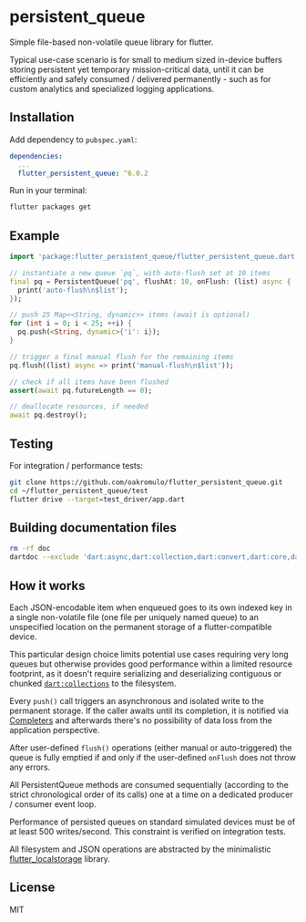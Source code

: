 # persistent_queue

Simple file-based non-volatile queue library for flutter.

Typical use-case scenario is for small to medium sized in-device buffers
storing persistent yet temporary mission-critical data, until it can be
efficiently and safely consumed / delivered permanently - such as for
custom analytics and specialized logging applications.

## Installation

Add dependency to `pubspec.yaml`:

```yaml
dependencies:
  ...
  flutter_persistent_queue: ^6.0.2
```

Run in your terminal:

```sh
flutter packages get
```

## Example

```dart
import 'package:flutter_persistent_queue/flutter_persistent_queue.dart';

// instantiate a new queue `pq`, with auto-flush set at 10 items
final pq = PersistentQueue('pq', flushAt: 10, onFlush: (list) async {
  print('auto-flush\n$list');
});

// push 25 Map<<String, dynamic>> items (await is optional)
for (int i = 0; i < 25; ++i) {
  pq.push(<String, dynamic>{'i': i});
}

// trigger a final manual flush for the remaining items
pq.flush((list) async => print('manual-flush\n$list'));

// check if all items have been flushed
assert(await pq.futureLength == 0);

// deallocate resources, if needed
await pq.destroy();
```

## Testing

For integration / performance tests:

```sh
git clone https://github.com/oakromulo/flutter_persistent_queue.git
cd ~/flutter_persistent_queue/test
flutter drive --target=test_driver/app.dart
```

## Building documentation files

```sh
rm -rf doc
dartdoc --exclude 'dart:async,dart:collection,dart:convert,dart:core,dart:developer,dart:io,dart:isolate,dart:math,dart:typed_data,dart:ui'
```

## How it works

Each JSON-encodable item when enqueued goes to its own indexed key in a single
non-volatile file (one file per uniquely named queue) to an unspecified location
on the permanent storage of a flutter-compatible device.

This particular design choice limits potential use cases requiring very long
queues but otherwise provides good performance within a limited resource
footprint, as it doesn't require serializing and deserializing
contiguous or chunked [`dart:collections`](https://pub.dartlang.org/documentation/collection/latest/) to the filesystem.

Every `push()` call triggers an asynchronous and isolated write to the
permanent storage. If the caller awaits until its completion, it is notified
via [Completers](api.dartlang.org/stable/2.2.0/dart-async/Completer-class.html)
and afterwards there's no possibility of data loss from the application
perspective.

After user-defined `flush()` operations (either manual or auto-triggered) the
queue is fully emptied if and only if the user-defined `onFlush` does not throw
any errors.

All PersistentQueue methods are consumed sequentially (according to the strict
chronological order of its calls) one at a time on a dedicated
producer / consumer event loop.

Performance of persisted queues on standard simulated devices must be of at
least 500 writes/second. This constraint is verified on integration tests.

All filesystem and JSON operations are abstracted by the minimalistic
[flutter_localstorage](https://github.com/lesnitsky/flutter_localstorage)
library.

## License

MIT
